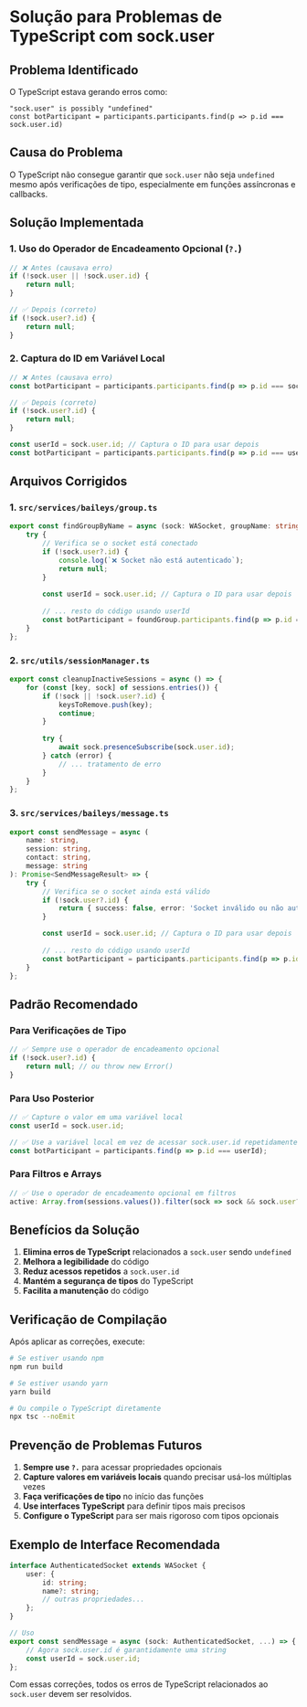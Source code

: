 # Solução para Problemas de TypeScript com sock.user

## Problema Identificado

O TypeScript estava gerando erros como:

```
"sock.user" is possibly "undefined"
const botParticipant = participants.participants.find(p => p.id === sock.user.id)
```

## Causa do Problema

O TypeScript não consegue garantir que `sock.user` não seja `undefined` mesmo após verificações de tipo, especialmente em funções assíncronas e callbacks.

## Solução Implementada

### 1. Uso do Operador de Encadeamento Opcional (`?.`)

```typescript
// ❌ Antes (causava erro)
if (!sock.user || !sock.user.id) {
    return null;
}

// ✅ Depois (correto)
if (!sock.user?.id) {
    return null;
}
```

### 2. Captura do ID em Variável Local

```typescript
// ❌ Antes (causava erro)
const botParticipant = participants.participants.find(p => p.id === sock.user.id);

// ✅ Depois (correto)
if (!sock.user?.id) {
    return null;
}

const userId = sock.user.id; // Captura o ID para usar depois
const botParticipant = participants.participants.find(p => p.id === userId);
```

## Arquivos Corrigidos

### 1. `src/services/baileys/group.ts`

```typescript
export const findGroupByName = async (sock: WASocket, groupName: string): Promise<string | null> => {
    try {
        // Verifica se o socket está conectado
        if (!sock.user?.id) {
            console.log(`❌ Socket não está autenticado`);
            return null;
        }
        
        const userId = sock.user.id; // Captura o ID para usar depois
        
        // ... resto do código usando userId
        const botParticipant = foundGroup.participants.find(p => p.id === userId);
    }
};
```

### 2. `src/utils/sessionManager.ts`

```typescript
export const cleanupInactiveSessions = async () => {
    for (const [key, sock] of sessions.entries()) {
        if (!sock || !sock.user?.id) {
            keysToRemove.push(key);
            continue;
        }
        
        try {
            await sock.presenceSubscribe(sock.user.id);
        } catch (error) {
            // ... tratamento de erro
        }
    }
};
```

### 3. `src/services/baileys/message.ts`

```typescript
export const sendMessage = async (
    name: string,
    session: string,
    contact: string,
    message: string
): Promise<SendMessageResult> => {
    try {
        // Verifica se o socket ainda está válido
        if (!sock.user?.id) {
            return { success: false, error: 'Socket inválido ou não autenticado.' };
        }

        const userId = sock.user.id; // Captura o ID para usar depois
        
        // ... resto do código usando userId
        const botParticipant = participants.participants.find(p => p.id === userId);
    }
};
```

## Padrão Recomendado

### Para Verificações de Tipo

```typescript
// ✅ Sempre use o operador de encadeamento opcional
if (!sock.user?.id) {
    return null; // ou throw new Error()
}
```

### Para Uso Posterior

```typescript
// ✅ Capture o valor em uma variável local
const userId = sock.user.id;

// ✅ Use a variável local em vez de acessar sock.user.id repetidamente
const botParticipant = participants.find(p => p.id === userId);
```

### Para Filtros e Arrays

```typescript
// ✅ Use o operador de encadeamento opcional em filtros
active: Array.from(sessions.values()).filter(sock => sock && sock.user?.id).length
```

## Benefícios da Solução

1. **Elimina erros de TypeScript** relacionados a `sock.user` sendo `undefined`
2. **Melhora a legibilidade** do código
3. **Reduz acessos repetidos** a `sock.user.id`
4. **Mantém a segurança de tipos** do TypeScript
5. **Facilita a manutenção** do código

## Verificação de Compilação

Após aplicar as correções, execute:

```bash
# Se estiver usando npm
npm run build

# Se estiver usando yarn
yarn build

# Ou compile o TypeScript diretamente
npx tsc --noEmit
```

## Prevenção de Problemas Futuros

1. **Sempre use `?.`** para acessar propriedades opcionais
2. **Capture valores em variáveis locais** quando precisar usá-los múltiplas vezes
3. **Faça verificações de tipo** no início das funções
4. **Use interfaces TypeScript** para definir tipos mais precisos
5. **Configure o TypeScript** para ser mais rigoroso com tipos opcionais

## Exemplo de Interface Recomendada

```typescript
interface AuthenticatedSocket extends WASocket {
    user: {
        id: string;
        name?: string;
        // outras propriedades...
    };
}

// Uso
export const sendMessage = async (sock: AuthenticatedSocket, ...) => {
    // Agora sock.user.id é garantidamente uma string
    const userId = sock.user.id;
};
```

Com essas correções, todos os erros de TypeScript relacionados ao `sock.user` devem ser resolvidos.
